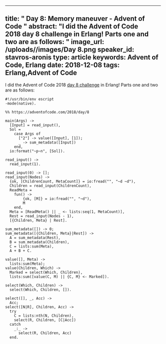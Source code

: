 
---
title: " Day 8: Memory maneuver - Advent of Code
"
abstract: "I did the Advent of Code 2018 day 8 challenge in Erlang! Parts one and two are as follows:
"
image_url: /uploads//images/Day 8.png
speaker_id: stavros-aronis
type: article
keywords: Advent of Code, Erlang
date: 2018-12-08
tags: Erlang,Advent of Code
---
I did the Advent of Code 2018&nbsp;<a href="https://adventofcode.com/2018/day/8">day 8 challenge</a>&nbsp;in Erlang! Parts one and two are as follows:

<pre>
<code class="language-erlang">#!/usr/bin/env escript
-mode(native).

%% https://adventofcode.com/2018/day/8

main(Args) -&gt;
  [Input] = read_input(),
  Sol =
    case Args of
      ["2"] -&gt; value([Input], [1]);
      _ -&gt; sum_metadata([Input])
    end,
  io:format("~p~n", [Sol]).

read_input() -&gt;
  read_input(1).

read_input(0) -&gt; [];
read_input(Nodes) -&gt;
  {ok, [ChildrenCount, MetaCount]} = io:fread("", "~d ~d"),
  Children = read_input(ChildrenCount),
  ReadMeta =
    fun() -&gt;
        {ok, [M]} = io:fread("", "~d"),
        M
    end,
  Meta = [ReadMeta() || _ &lt;- lists:seq(1, MetaCount)],
  Rest = read_input(Nodes - 1),
  [{Children, Meta} | Rest].

sum_metadata([]) -&gt; 0;
sum_metadata([{Children, Meta}|Rest]) -&gt;
  A = sum_metadata(Rest),
  B = sum_metadata(Children),
  C = lists:sum(Meta),
  A + B + C.

value([], Meta) -&gt;
  lists:sum(Meta);
value(Children, Which) -&gt;
  Marked = select(Which, Children),
  lists:sum([value(C, M) || {C, M} &lt;- Marked]).

select(Which, Children) -&gt;
  select(Which, Children, []).

select([], _, Acc) -&gt;
  Acc;
select([N|R], Children, Acc) -&gt;
  try
    C = lists:nth(N, Children),
    select(R, Children, [C|Acc])
  catch
    _:_ -&gt;
      select(R, Children, Acc)
  end.
 </code></pre>

&nbsp;
